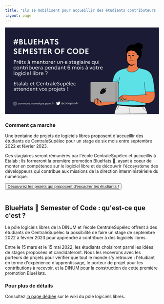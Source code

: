 ```yaml
---
title: "Ils se mobilisent pour accueillir des étudiants contributeurs !"
layout: page
---
```


<div class="fr-grid-row fr-grid-row--gutters">
  <div class="fr-col-6 fr-mt-6w">
    <img class="fr-responsive-img" src="/img/bsoc-aap-2022.png"/>
  </div>
  <div class="fr-col-6">
    <h3>Comment ça marche</h3>
    <p>Une trentaine de projets de logiciels libres proposent d'accueillir des étudiants de CentraleSupélec pour un stage de six mois entre septembre 2022 et février 2023.</p>
    <p>Ces stagiaires seront rémunérés par l'école CentraleSupélec et accueillis à Etalab : ils formeront la première promotion BlueHats 🧢, ayant à coeur de monter en compétence sur le logiciel libre et de découvrir l'écosystème des développeurs qui contribue aux missions de la direction interministérielle du numérique.</p>
    <div class="fr-grid-row">
      <div class="fr-col-8">
	<button class="fr-btn fr-btn--secondary">
	  <a href="https://communs.numerique.gouv.fr/bluehats/bsoc-contributions-2022/">Découvrez les projets qui proposent d'encadrer les étudiants !</a>
	</button>
      </div>
    </div>
  </div>
</div>

<br/>

## BlueHats 🧢 Semester of Code : qu'est-ce que c'est ?

Le pôle logiciels libres de la DINUM et l’école CentraleSupélec offrent à des étudiants de CentraleSupélec la possibilité de faire un stage de septembre 2022 à février 2023 pour apprendre à contribuer à des logiciels libres.

Entre le 15 mars et le 15 mai 2022, les étudiants choisiront parmi les idées de stages proposées et candidateront.  Nous les recevrons avec les porteurs de projets pour vérifier que tout le monde s'y retrouve : l'étudiant en terme d'expérience d'apprentissage, le porteur de projet pour les contributions à recevoir, et la DINUM pour la construction de cette première promotion BlueHats.

### Pour plus de détails

Consultez [la page dédiée](https://man.sr.ht/~etalab/logiciels-libres/bluehats-semester-of-code.md) sur le wiki du pôle logiciels libres.
